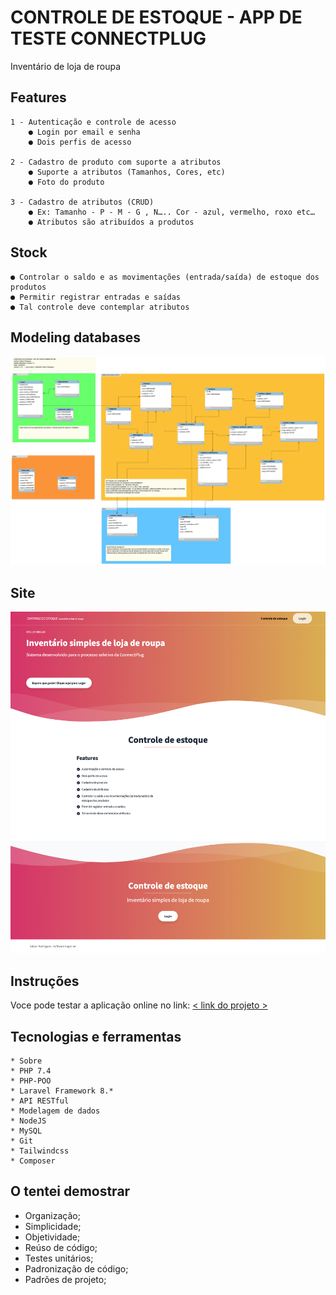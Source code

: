 
# CONTROLE DE ESTOQUE - APP DE TESTE CONNECTPLUG
Inventário de loja de roupa

## Features
    1 - Autenticação e controle de acesso
        ● Login por email e senha
        ● Dois perfis de acesso

    2 - Cadastro de produto com suporte a atributos
        ● Suporte a atributos (Tamanhos, Cores, etc)
        ● Foto do produto

    3 - Cadastro de atributos (CRUD)
        ● Ex: Tamanho - P - M - G , N….. Cor - azul, vermelho, roxo etc…
        ● Atributos são atribuídos a produtos

## Stock
    ● Controlar o saldo e as movimentações (entrada/saída) de estoque dos produtos
    ● Permitir registrar entradas e saídas
    ● Tal controle deve contemplar atributos

## Modeling databases
![Screenshot](/public/images/modelo_inventario_loja_de_roupa_connectplug.png)

## Site
![Screenshot](/public/images/site.png)

## Instruções
Voce pode testar a aplicação online no link:
[< link do projeto >](http://www.edsonrodrigues.com.br)

## Tecnologias e ferramentas
<!--ts-->
    * Sobre
    * PHP 7.4
    * PHP-POO
    * Laravel Framework 8.*
    * API RESTful
    * Modelagem de dados
    * NodeJS
    * MySQL
    * Git
    * Tailwindcss
    * Composer
<!--te-->



## O tentei demostrar ##
<!--ts-->
* Organização;
* Simplicidade;
* Objetividade;
* Reúso de código;
* Testes unitários;
* Padronização de código;
* Padrões de projeto;
<!--te-->







